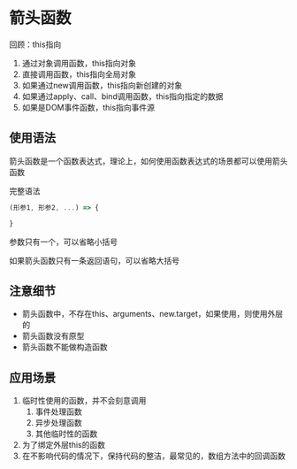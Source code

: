 # 箭头函数

回顾：this指向

1. 通过对象调用函数，this指向对象
2. 直接调用函数，this指向全局对象
3. 如果通过new调用函数，this指向新创建的对象
4. 如果通过apply、call、bind调用函数，this指向指定的数据
5. 如果是DOM事件函数，this指向事件源

## 使用语法

箭头函数是一个函数表达式，理论上，如何使用函数表达式的场景都可以使用箭头函数

完整语法

```js
(形参1, 形参2, ...) => {

}
```

参数只有一个，可以省略小括号

如果箭头函数只有一条返回语句，可以省略大括号

## 注意细节

- 箭头函数中，不存在this、arguments、new.target，如果使用，则使用外层的
- 箭头函数没有原型
- 箭头函数不能做构造函数

## 应用场景

1. 临时性使用的函数，并不会刻意调用
    1. 事件处理函数
    2. 异步处理函数
    3. 其他临时性的函数
2. 为了绑定外层this的函数
3. 在不影响代码的情况下，保持代码的整洁，最常见的，数组方法中的回调函数